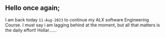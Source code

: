 ## Hello once again;
I am back today `11-Aug-2023` to continue my ALX software Engineering Course. 
I must say i am lagging behind at the moment, but all that matters is the daily effort! 
Hollar......
